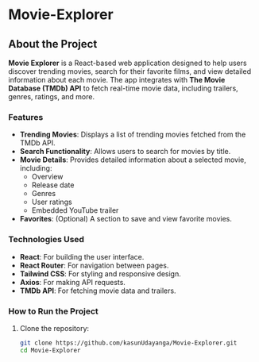 # Movie-Explorer

## About the Project

**Movie Explorer** is a React-based web application designed to help users discover trending movies, search for their favorite films, and view detailed information about each movie. The app integrates with **The Movie Database (TMDb) API** to fetch real-time movie data, including trailers, genres, ratings, and more.

### Features

- **Trending Movies**: Displays a list of trending movies fetched from the TMDb API.
- **Search Functionality**: Allows users to search for movies by title.
- **Movie Details**: Provides detailed information about a selected movie, including:
  - Overview
  - Release date
  - Genres
  - User ratings
  - Embedded YouTube trailer
- **Favorites**: (Optional) A section to save and view favorite movies.

### Technologies Used

- **React**: For building the user interface.
- **React Router**: For navigation between pages.
- **Tailwind CSS**: For styling and responsive design.
- **Axios**: For making API requests.
- **TMDb API**: For fetching movie data and trailers.

### How to Run the Project

1. Clone the repository:
   ```bash
   git clone https://github.com/kasunUdayanga/Movie-Explorer.git
   cd Movie-Explorer